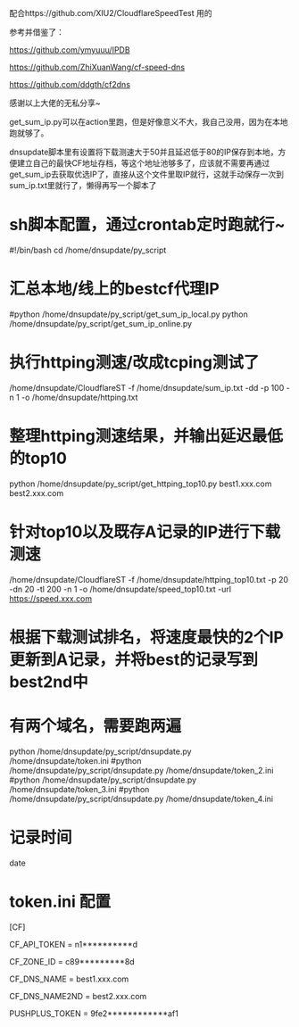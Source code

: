 配合https://github.com/XIU2/CloudflareSpeedTest  用的

参考并借鉴了：

https://github.com/ymyuuu/IPDB

https://github.com/ZhiXuanWang/cf-speed-dns

https://github.com/ddgth/cf2dns

感谢以上大佬的无私分享~

get_sum_ip.py可以在action里跑，但是好像意义不大，我自己没用，因为在本地跑就够了。

dnsupdate脚本里有设置将下载测速大于50并且延迟低于80的IP保存到本地，方便建立自己的最快CF地址存档，等这个地址池够多了，应该就不需要再通过get_sum_ip去获取优选IP了，直接从这个文件里取IP就行，这就手动保存一次到sum_ip.txt里就行了，懒得再写一个脚本了

# sh脚本配置，通过crontab定时跑就行~

#!/bin/bash
cd /home/dnsupdate/py_script
# 汇总本地/线上的bestcf代理IP
#python /home/dnsupdate/py_script/get_sum_ip_local.py
python /home/dnsupdate/py_script/get_sum_ip_online.py
# 执行httping测速/改成tcping测试了
/home/dnsupdate/CloudflareST -f /home/dnsupdate/sum_ip.txt -dd -p 100 -n 1 -o /home/dnsupdate/httping.txt
# 整理httping测速结果，并输出延迟最低的top10
python /home/dnsupdate/py_script/get_httping_top10.py best1.xxx.com best2.xxx.com
# 针对top10以及既存A记录的IP进行下载测速
/home/dnsupdate/CloudflareST -f /home/dnsupdate/httping_top10.txt -p 20 -dn 20 -tl 200 -n 1 -o /home/dnsupdate/speed_top10.txt -url https://speed.xxx.com
# 根据下载测试排名，将速度最快的2个IP更新到A记录，并将best的记录写到best2nd中
# 有两个域名，需要跑两遍
python /home/dnsupdate/py_script/dnsupdate.py /home/dnsupdate/token.ini
#python /home/dnsupdate/py_script/dnsupdate.py /home/dnsupdate/token_2.ini
#python /home/dnsupdate/py_script/dnsupdate.py /home/dnsupdate/token_3.ini
#python /home/dnsupdate/py_script/dnsupdate.py /home/dnsupdate/token_4.ini
# 记录时间
date



# token.ini 配置

[CF]

CF_API_TOKEN = n1**********d

CF_ZONE_ID = c89*********8d

CF_DNS_NAME = best1.xxx.com

CF_DNS_NAME2ND = best2.xxx.com

PUSHPLUS_TOKEN = 9fe2************af1
